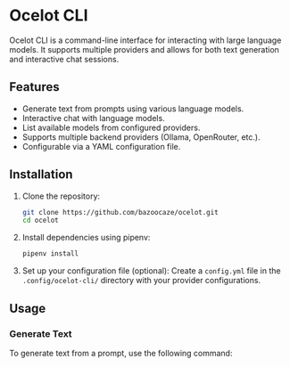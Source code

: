 # Ocelot CLI

Ocelot CLI is a command-line interface for interacting with large language models. It supports multiple providers and allows for both text generation and interactive chat sessions.

## Features

- Generate text from prompts using various language models.
- Interactive chat with language models.
- List available models from configured providers.
- Supports multiple backend providers (Ollama, OpenRouter, etc.).
- Configurable via a YAML configuration file.

## Installation

1. Clone the repository:
   ```bash
   git clone https://github.com/bazoocaze/ocelot.git
   cd ocelot
   ```

2. Install dependencies using pipenv:
   ```bash
   pipenv install
   ```

3. Set up your configuration file (optional):
   Create a `config.yml` file in the `.config/ocelot-cli/` directory with your provider configurations.

## Usage

### Generate Text

To generate text from a prompt, use the following command:

